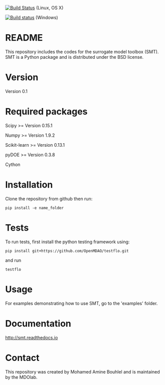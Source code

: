 [![Build Status](https://travis-ci.org/SMTorg/smt.svg?branch=master)](https://travis-ci.org/SMTorg/smt) (Linux, OS X)

[![Build status](https://ci.appveyor.com/api/projects/status/o0303yw40sqqe88y?svg=true)](https://ci.appveyor.com/project/hwangjt/smt-52ku9) (Windows)

# README
This repository includes the codes for the surrogate model toolbox (SMT). SMT is a Python package and is distributed under the BSD license.

# Version
Version 0.1

# Required packages
Scipy    >= Version 0.15.1

Numpy    >= Version 1.9.2

Scikit-learn  >= Version 0.13.1

pyDOE >= Version 0.3.8

Cython

# Installation
Clone the repository from github then run:

```
pip install -e name_folder
```

# Tests
To run tests, first install the python testing framework using:

```
pip install git+https://github.com/OpenMDAO/testflo.git
```

and run

```
testflo
```

# Usage
For examples demonstrating how to use SMT, go to the 'examples' folder.

# Documentation
http://smt.readthedocs.io

# Contact
This repository was created by Mohamed Amine Bouhlel and is maintained by the MDOlab.
